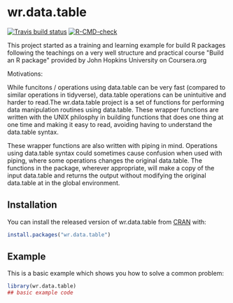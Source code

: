 
# wr.data.table

<!-- badges: start -->
[![Travis build status](https://travis-ci.com/kleu046/wr.data.table.svg?branch=master)](https://travis-ci.com/kleu046/wr.data.table)
[![R-CMD-check](https://github.com/kleu046/wr.data.table/workflows/R-CMD-check/badge.svg)](https://github.com/kleu046/wr.data.table/actions)
<!-- badges: end -->

This project started as a training and learning example for build R packages following the teachings on
a very well structure and practical course "Build an R package" provided by John Hopkins University on Coursera.org

Motivations:

While funcitons / operations using data.table can be very fast (compared to similar operations in tidyverse),
data.table operations can be unintuitive and harder to read.The wr.data.table project is a set of functions 
for performing data manipulation routines using data.table.  These wrapper functions are written with the UNIX philosphy
in building functions that does one thing at one time and making it easy to read, avoiding having to understand the 
data.table syntax.

These wrapper functions are also written with piping in mind.  Operations using data.table syntax could sometimes
cause confusion when used with piping, where some operations changes the original data.table.  The functions in the package,
wherever appropriate, will make a copy of the input data.table and returns the output without modifying the original data.table
at in the global environment.

## Installation

You can install the released version of wr.data.table from [CRAN](https://CRAN.R-project.org) with:

``` r
install.packages("wr.data.table")
```

## Example

This is a basic example which shows you how to solve a common problem:

``` r
library(wr.data.table)
## basic example code
```
